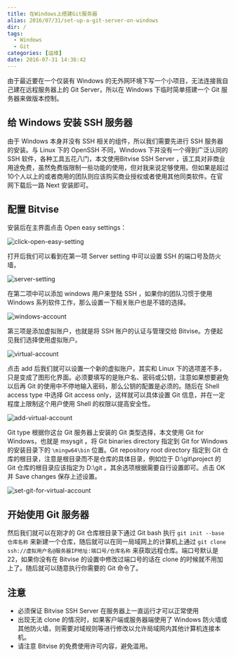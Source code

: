 ```yaml
---
title: 在Windows上搭建Git服务器
alias: 2016/07/31/set-up-a-git-server-on-windows
dir: /
tags:
  - Windows
  - Git
categories: [运维]
date: 2016-07-31 14:36:42
---
```


由于最近要在一个仅装有 Windows 的无外网环境下写一个小项目，无法连接我自己建在远程服务器上的 Git Server，所以在 Windows 下临时简单搭建一个 Git 服务器来做版本控制。

## 给 Windows 安装 SSH 服务器

由于 Windows 本身并没有 SSH 相关的组件，所以我们需要先进行 SSH 服务器的安装。与 Linux 下的 OpenSSH 不同，Windows 下并没有一个得到广泛认同的 SSH 软件，各种工具五花八门，本文使用Bitvise SSH Server ，该工具对非商业用途免费，虽然免费版限制一些功能的使用，但对我来说足够使用。但如果是超过10个人以上的或者商用的团队则应该购买商业授权或者使用其他同类软件。在官网下载后一路 Next 安装即可。<!--more-->

## 配置 Bitvise 

安装后在主界面点击 Open easy settings：

![click-open-easy-setting](https://gmiimg.com/0f71fe55a45215eeb2fa2b07aee13804.png)

打开后我们可以看到在第一项 Server setting 中可以设置 SSH 的端口号及防火墙，

![server-setting](https://gmiimg.com/3d248e62da17a66fd317c8a9f1901b08.png)

在第二项中可以添加 windows 用户来登陆 SSH ，如果你的团队习惯于使用 Windows 系列软件工作，那么设置一下相关账户也是不错的选择。

![windows-account](https://gmiimg.com/77d928199651937280a6666f1812b087.png)

第三项是添加虚拟账户，也就是将 SSH 账户的认证与管理交给 Bitvise。方便起见我们选择使用虚拟账户。

![virtual-account](https://gmiimg.com/6a3f0c832d6e038c09490cf43089945c.png)

点击 add 后我们就可以设置一个新的虚拟账户，其实和 Linux 下的选项差不多，只是变成了图形化界面。必须要填写的是账户名、密码或公钥，注意如果想要避免以后再 Git 的使用中不停地输入密码，那么公钥的配置是必须的。随后在 Shell access type 中选择 Git access only，这样就可以具体设置 Git 信息，并在一定程度上限制这个用户使用 Shell 的权限以提高安全性。

![add-virtual-account](https://gmiimg.com/c0511fbe45ca6ed86d2c154acd5c7e1d.png)

Git type 根据你这台 Git 服务器上安装的 Git 类型选择，本文使用 Git for Windows，也就是 msysgit 。将 Git binaries directory 指定到 Git for Windows 的安装目录下的 `\mingw64\bin` 位置。Git repository root directory 指定到 Git 仓库的根目录，注意是根目录而不是仓库的具体目录，例如位于 D:\git\project 的 Git 仓库的根目录应该指定为 D:\git 。其余选项根据需要自行设置即可。点击 OK 并 Save changes 保存上述设置。

![set-git-for-virtual-account](https://gmiimg.com/0e8f417759f0759a6d231b3537399c74.png)

## 开始使用 Git 服务器

然后我们就可以在刚才的 Git 仓库根目录下通过 Git bash 执行 `git init --base 仓库名称` 来新建一个仓库，随后就可以在同一局域网上的计算机上通过 `git clone ssh://虚拟用户名@服务器IP地址:端口号/仓库名称` 来获取远程仓库。端口号默认是22，如果你没有在 Bitvise 的设置中修改过端口号的话在 clone 的时候就不用加上了。随后就可以随意执行你需要的 Git 命令了。

## 注意

* 必须保证 Bitvise SSH Server 在服务器上一直运行才可以正常使用
* 出现无法 clone 的情况时，如果客户端或服务器端使用了 Windows 防火墙或其他防火墙，则需要对域规则等进行修改以允许局域网内其他计算机连接本机。
* 请注意 Bitvise 的免费使用许可内容，避免滥用。

